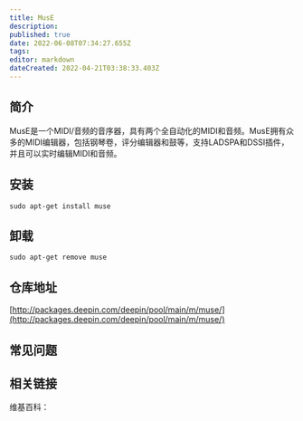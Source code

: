 ```yaml
---
title: MusE
description: 
published: true
date: 2022-06-08T07:34:27.655Z
tags: 
editor: markdown
dateCreated: 2022-04-21T03:38:33.403Z
---
```


## 简介

MusE是一个MIDI/音频的音序器，具有两个全自动化的MIDI和音频。MusE拥有众多的MIDI编辑器，包括钢琴卷，评分编辑器和鼓等，支持LADSPA和DSSI插件，并且可以实时编辑MIDI和音频。

## 安装

`sudo apt-get install muse`

## 卸载

`sudo apt-get remove muse`

## 仓库地址

[http://packages.deepin.com/deepin/pool/main/m/muse/](http://packages.deepin.com/deepin/pool/main/m/muse/)

## 常见问题

## 相关链接

维基百科：
